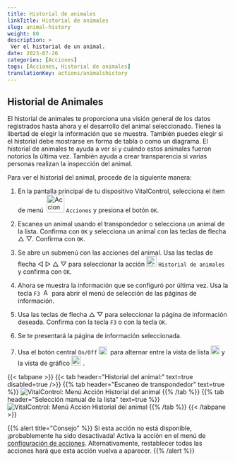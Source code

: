 ```yaml
---
title: Historial de animales
linkTitle: Historial de animales
slug: animal-history
weight: 80
description: >
 Ver el historial de un animal.
date: 2023-07-26
categories: [Acciones]
tags: [Acciones, Historial de animales]
translationKey: actions/animalshistory
---
```


## Historial de Animales

El historial de animales te proporciona una visión general de los datos registrados hasta ahora y el desarrollo del animal seleccionado. Tienes la libertad de elegir la información que se muestra. También puedes elegir si el historial debe mostrarse en forma de tabla o como un diagrama. El historial de animales te ayuda a ver si y cuándo estos animales fueron notorios la última vez. También ayuda a crear transparencia si varias personas realizan la inspección del animal.

Para ver el historial del animal, procede de la siguiente manera:

1. En la pantalla principal de tu dispositivo VitalControl, selecciona el ítem de menú &nbsp;<img src="/icons/actions.svg" width="40" align="bottom" alt="Acciones" />  `Acciones` y presiona el botón `OK`.

2. Escanea un animal usando el transpondedor o selecciona un animal de la lista. Confirma con `OK` y selecciona un animal con las teclas de flecha △ ▽. Confirma con `OK`.

3. Se abre un submenú con las acciones del animal. Usa las teclas de flecha ◁ ▷ △ ▽ para seleccionar la acción <img src="/icons/actions/history.svg" width="23" align="bottom" alt="Historial de animales" /> `Historial de animales` y confirma con `OK`.

4. Ahora se muestra la información que se configuró por última vez. Usa la tecla `F3` &nbsp;<img src="/icons/footer/open-popup.svg" width="15" align="bottom" alt="Abrir menú de selección" /> para abrir el menú de selección de las páginas de información.

5. Usa las teclas de flecha △ ▽ para seleccionar la página de información deseada. Confirma con la tecla `F3` o con la tecla `OK`.

6. Se te presentará la página de información seleccionada.

7. Usa el botón central `On/Off` <img src="/icons/footer/on-off.svg" width="18" align="bottom" alt="Botón On/Off" />&nbsp; para alternar entre la vista de lista <img src="/icons/footer/list.svg" width="20" align="bottom" alt="Vista de lista" /> y la vista de gráfico <img src="/icons/footer/chart.svg" width="22" align="bottom" alt="Vista de gráfico" />&nbsp;.

{{< tabpane >}}
{{< tab header="Historial del animal:" text=true disabled=true />}}
{{% tab header="Escaneo de transpondedor" text=true %}}
![VitalControl: Menú Acción Historial del animal](../images/animalhistory-scan.png "Historial del animal")
{{% /tab %}}
{{% tab header="Selección manual de la lista" text=true %}}
![VitalControl: Menú Acción Historial del animal](../images/animalhistory.png "Historial del animal")
{{% /tab %}}
{{< /tabpane >}}

{{% alert title="Consejo" %}}
Si esta acción no está disponible, ¡probablemente ha sido desactivada! Activa la acción en el menú de [configuración de acciones](../settings/). Alternativamente, restablecer todas las acciones hará que esta acción vuelva a aparecer.
{{% /alert %}}
